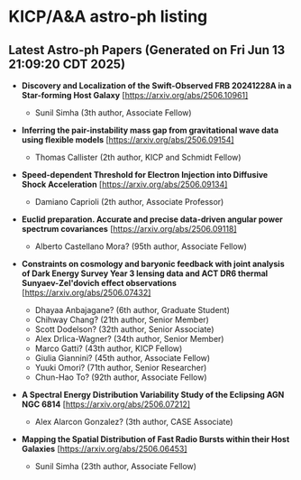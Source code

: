 # KICP/A&A astro-ph listing

## Latest Astro-ph Papers (Generated on Fri Jun 13 21:09:20 CDT 2025)

- **Discovery and Localization of the Swift-Observed FRB 20241228A in a Star-forming Host Galaxy**
[https://arxiv.org/abs/2506.10961]
  + Sunil Simha (3th author, Associate Fellow)

- **Inferring the pair-instability mass gap from gravitational wave data using flexible models**
[https://arxiv.org/abs/2506.09154]
  + Thomas Callister (2th author, KICP and Schmidt Fellow)

- **Speed-dependent Threshold for Electron Injection into Diffusive Shock Acceleration**
[https://arxiv.org/abs/2506.09134]
  + Damiano Caprioli (2th author, Associate Professor)

- **Euclid preparation. Accurate and precise data-driven angular power spectrum covariances**
[https://arxiv.org/abs/2506.09118]
  + Alberto Castellano Mora? (95th author, Associate Fellow)

- **Constraints on cosmology and baryonic feedback with joint analysis of Dark Energy Survey Year 3 lensing data and ACT DR6 thermal Sunyaev-Zel'dovich effect observations**
[https://arxiv.org/abs/2506.07432]
  + Dhayaa Anbajagane? (6th author, Graduate Student)
  + Chihway Chang? (21th author, Senior Member)
  + Scott Dodelson? (32th author, Senior Associate)
  + Alex Drlica-Wagner? (34th author, Senior Member)
  + Marco Gatti? (43th author, KICP Fellow)
  + Giulia Giannini? (45th author, Associate Fellow)
  + Yuuki Omori? (71th author, Senior Researcher)
  + Chun-Hao To? (92th author, Associate Fellow)

- **A Spectral Energy Distribution Variability Study of the Eclipsing AGN NGC 6814**
[https://arxiv.org/abs/2506.07212]
  + Alex Alarcon Gonzalez? (3th author, CASE Associate)

- **Mapping the Spatial Distribution of Fast Radio Bursts within their Host Galaxies**
[https://arxiv.org/abs/2506.06453]
  + Sunil Simha (23th author, Associate Fellow)

